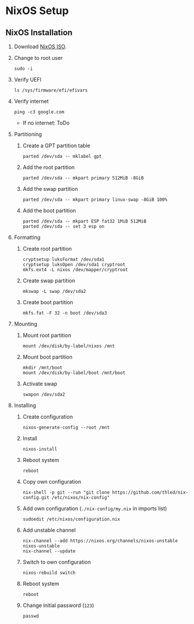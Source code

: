 # NixOS Setup

## NixOS Installation

1. Download [NixOS ISO][nixos].
1. Change to root user

    ```shell
    sudo -i
    ```

1. Verify UEFI

    ```shell
    ls /sys/firmware/efi/efivars
    ```

1. Verify internet

    ```shell
    ping -c3 google.com
    ```

    - If no internet: ToDo
1. Partitioning
    1. Create a GPT partition table

        ```shell
        parted /dev/sda -- mklabel gpt
        ```

    1. Add the root partition

        ```shell
        parted /dev/sda -- mkpart primary 512MiB -8GiB
        ```

    1. Add the swap partition

        ```shell
        parted /dev/sda -- mkpart primary linux-swap -8GiB 100%
        ```

    1. Add the boot partition

        ```shell
        parted /dev/sda -- mkpart ESP fat32 1MiB 512MiB
        parted /dev/sda -- set 3 esp on
        ```

1. Formatting
    1. Create root partition

        ```shell
        cryptsetup luksFormat /dev/sda1
        cryptsetup luksOpen /dev/sda1 cryptroot
        mkfs.ext4 -L nixos /dev/mapper/cryptroot
        ```

    1. Create swap partition

        ```shell
        mkswap -L swap /dev/sda2
        ```

    1. Create boot partition

        ```shell
        mkfs.fat -F 32 -n boot /dev/sda3
        ```

1. Mounting
    1. Mount root partition

        ```shell
        mount /dev/disk/by-label/nixos /mnt
        ```

    1. Mount boot partition

        ```shell
        mkdir /mnt/boot
        mount /dev/disk/by-label/boot /mnt/boot
        ```

    1. Activate swap

        ```shell
        swapon /dev/sda2
        ```

1. Installing
    1. Create configuration

        ```shell
        nixos-generate-config --root /mnt
        ```

    1. Install

        ```shell
        nixos-install
        ```
            
    1. Reboot system

        ```shell
        reboot
        ```

    1. Copy own configuration

        ```shell
        nix-shell -p git --run "git clone https://github.com/thled/nix-config.git /etc/nixos/nix-config"
        ```

    1. Add own configuration (`./nix-config/my.nix` in imports list)

        ```shell
        sudoedit /etc/nixos/configuration.nix
        ```

    1. Add unstable channel

        ```shell
        nix-channel --add https://nixos.org/channels/nixos-unstable nixos-unstable
        nix-channel --update
        ```

    1. Switch to own configuration

        ```shell
        nixos-rebuild switch
        ```

    1. Reboot system

        ```shell
        reboot
        ```

    1. Change initial password (`123`)

        ```shell
        passwd
        ```

[nixos]: https://nixos.org/download.html#nixos-iso

